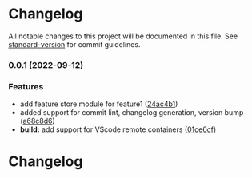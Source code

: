 # Changelog

All notable changes to this project will be documented in this file. See [standard-version](https://github.com/conventional-changelog/standard-version) for commit guidelines.

### 0.0.1 (2022-09-12)


### Features

* add feature store module for feature1 ([24ac4b1](https://github.com/spock123/angular-starter/commit/24ac4b127398c083660aa7eda1ca6645c9d00ab9))
* added support for commit lint, changelog generation, version bump ([a68c8d6](https://github.com/spock123/angular-starter/commit/a68c8d6b4748cadbc4ff51b6676d68adb0f5bc13))
* **build:** add support for VScode remote containers ([01ce6cf](https://github.com/spock123/angular-starter/commit/01ce6cf90116e63bb2c808dcfeeb10c8db8c5e58))

# Changelog
